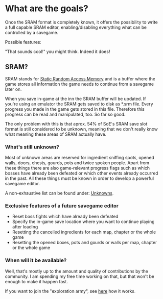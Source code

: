 # What are the goals?
Once the SRAM format is completely known, it offers the possibility to write a full capable SRAM editor, enabling/disabling everything what can be controlled by a savegame.

Possible features:

"That sounds cool!" you might think. Indeed it does!

## SRAM?
SRAM stands for <a href="https://de.wikipedia.org/wiki/Static_random-access_memory" target=_>Static Random Access Memory</a> and is a buffer where the game stores all information the game needs to continue from a savegame later on.

When you save in-game at the inn the SRAM buffer will be updated. If you're using an emulator the SRAM gets saved to disk as *.srm file. Every progress you made in the game gets stored in this file. Therefore this progress can be read and manipulated, too. So far so good.  

The only problem with this is that aprox. 54% of SoE's SRAM save slot format is still considered to be unknown, meaning that we don't really know what meaning these areas of SRAM actually have.

### What's still unknown?
Most of unknown areas are reserved for ingredient sniffing spots, opened walls, doors, chests, gourds, pots and twice spoken people. Apart from these things there are also game-relevant progress flags such as which bosses have already been defeated or which other events already occurred in the past. All these things must be known in order to develop a powerful savegame editor.

A non-exhaustive list can be found under: <a href=Unknowns>Unknowns</a>.

### Exclusive features of a future savegame editor
* Reset boss fights which have already been defeated
* Specify the in-game save location where you want to continue playing after loading
* Resetting the cancelled ingredients for each map, chapter or the whole game
* Resetting the opened boxes, pots and gourds or walls per map, chapter or the whole game

### When will it be available?

Well, that's mostly up to the amount and quality of contributions by the community.
I am spending my free time working on that, but that won't be enough to make it happen fast.

If you want to join the "exploration army", see <a href=Contribute>here</a> how it works.

